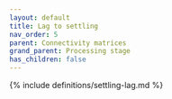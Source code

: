```yaml
---
layout: default
title: Lag to settling
nav_order: 5
parent: Connectivity matrices
grand_parent: Processing stage
has_children: false
---
```

{% include definitions/settling-lag.md %}